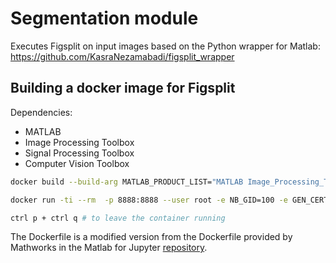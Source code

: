 # Segmentation module

Executes Figsplit on input images based on the Python wrapper for Matlab:
https://github.com/KasraNezamabadi/figsplit_wrapper

## Building a docker image for Figsplit

Dependencies:

- MATLAB
- Image Processing Toolbox
- Signal Processing Toolbox
- Computer Vision Toolbox

```bash
docker build --build-arg MATLAB_PRODUCT_LIST="MATLAB Image_Processing_Toolbox Computer_Vision_Toolbox Signal_Processing_Toolbox" --build-arg LICENSE_SERVER=PORT@LICENSE_SERVER -t figsplit:1.0 .

docker run -ti --rm  -p 8888:8888 --user root -e NB_GID=100 -e GEN_CERT=yes -e GRANT_SUDO=yes -v IMAGE_FOLDER:/mnt figsplit:1.0 start.sh bash

ctrl p + ctrl q # to leave the container running
```

The Dockerfile is a modified version from the Dockerfile provided by Mathworks in
the Matlab for Jupyter [repository](https://github.com/mathworks-ref-arch/matlab-integration-for-jupyter/tree/main/matlab).
